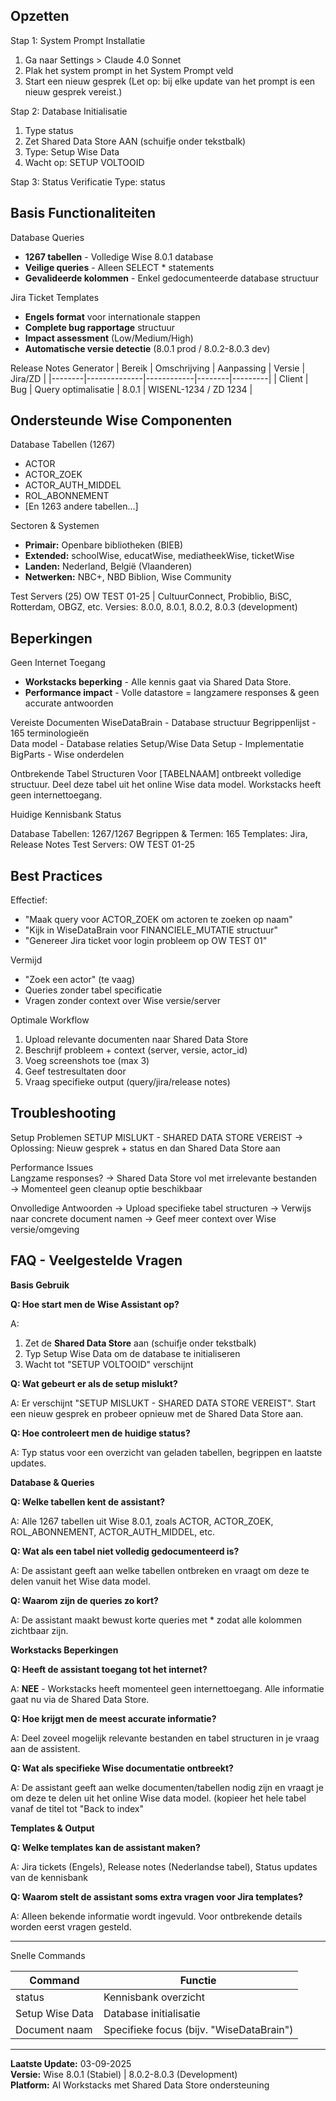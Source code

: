 

**Opzetten**
-------------------------------------------------------------------

Stap 1: System Prompt Installatie
1. Ga naar Settings > Claude 4.0 Sonnet
2. Plak het system prompt in het System Prompt veld
3. Start een nieuw gesprek (Let op: bij elke update van het prompt is een nieuw gesprek vereist.)

Stap 2: Database Initialisatie
1. Type status
2. Zet Shared Data Store AAN (schuifje onder tekstbalk)
3. Type: Setup Wise Data
4. Wacht op: SETUP VOLTOOID

Stap 3: Status Verificatie
Type: status

**Basis Functionaliteiten**
-------------------------------------------------------------------

Database Queries
- **1267 tabellen** - Volledige Wise 8.0.1 database
- **Veilige queries** - Alleen SELECT * statements
- **Gevalideerde kolommen** - Enkel gedocumenteerde database structuur

Jira Ticket Templates
- **Engels format** voor internationale stappen
- **Complete bug rapportage** structuur
- **Impact assessment** (Low/Medium/High)
- **Automatische versie detectie** (8.0.1 prod / 8.0.2-8.0.3 dev)

Release Notes Generator
| Bereik | Omschrijving | Aanpassing | Versie | Jira/ZD |
|--------|--------------|------------|--------|---------|
| Client | Bug | Query optimalisatie | 8.0.1 | WISENL-1234 / ZD 1234 |

**Ondersteunde Wise Componenten**
-------------------------------------------------------------------

Database Tabellen (1267)
- ACTOR
- ACTOR_ZOEK
- ACTOR_AUTH_MIDDEL
- ROL_ABONNEMENT
- [En 1263 andere tabellen...]

Sectoren & Systemen
- **Primair:** Openbare bibliotheken (BIEB)
- **Extended:** schoolWise, educatWise, mediatheekWise, ticketWise
- **Landen:** Nederland, België (Vlaanderen)
- **Netwerken:** NBC+, NBD Biblion, Wise Community

Test Servers (25)
OW TEST 01-25 | CultuurConnect, Probiblio, BiSC, Rotterdam, OBGZ, etc.
Versies: 8.0.0, 8.0.1, 8.0.2, 8.0.3 (development)

**Beperkingen**
-------------------------------------------------------------------

Geen Internet Toegang
- **Workstacks beperking** - Alle kennis gaat via Shared Data Store.
- **Performance impact** - Volle datastore = langzamere responses & geen accurate antwoorden

Vereiste Documenten
WiseDataBrain - Database structuur
Begrippenlijst - 165 terminologieën  
Data model - Database relaties
Setup/Wise Data Setup - Implementatie
BigParts - Wise onderdelen

Ontbrekende Tabel Structuren
Voor [TABELNAAM] ontbreekt volledige structuur.
Deel deze tabel uit het online Wise data model.
Workstacks heeft geen internettoegang.

Huidige Kennisbank Status

Database Tabellen: 1267/1267 
Begrippen & Termen: 165 
Templates: Jira, Release Notes 
Test Servers: OW TEST 01-25 

**Best Practices**
-------------------------------------------------------------------

Effectief:
- "Maak query voor ACTOR_ZOEK om actoren te zoeken op naam"
- "Kijk in WiseDataBrain voor FINANCIELE_MUTATIE structuur"  
- "Genereer Jira ticket voor login probleem op OW TEST 01"

Vermijd
- "Zoek een actor" (te vaag)
- Queries zonder tabel specificatie
- Vragen zonder context over Wise versie/server

Optimale Workflow
1. Upload relevante documenten naar Shared Data Store
2. Beschrijf probleem + context (server, versie, actor_id)
3. Voeg screenshots toe (max 3)
4. Geef testresultaten door
5. Vraag specifieke output (query/jira/release notes)

**Troubleshooting**
-------------------------------------------------------------------

Setup Problemen
SETUP MISLUKT - SHARED DATA STORE VEREIST
→ Oplossing: Nieuw gesprek + status en dan Shared Data Store aan

Performance Issues  
Langzame responses? 
→ Shared Data Store vol met irrelevante bestanden
→ Momenteel geen cleanup optie beschikbaar

Onvolledige Antwoorden
→ Upload specifieke tabel structuren
→ Verwijs naar concrete document namen
→ Geef meer context over Wise versie/omgeving

**FAQ - Veelgestelde Vragen**
-------------------------------------------------------------------

**Basis Gebruik**

**Q: Hoe start men de Wise Assistant op?**

A: 
1. Zet de **Shared Data Store** aan (schuifje onder tekstbalk)
2. Typ Setup Wise Data om de database te initialiseren
3. Wacht tot "SETUP VOLTOOID" verschijnt

**Q: Wat gebeurt er als de setup mislukt?**

A: Er verschijnt "SETUP MISLUKT - SHARED DATA STORE VEREIST". Start een nieuw gesprek en probeer opnieuw met de Shared Data Store aan.

**Q: Hoe controleert men de huidige status?**

A: Typ status voor een overzicht van geladen tabellen, begrippen en laatste updates.

**Database & Queries**

**Q: Welke tabellen kent de assistant?**

A: Alle 1267 tabellen uit Wise 8.0.1, zoals ACTOR, ACTOR_ZOEK, ROL_ABONNEMENT, ACTOR_AUTH_MIDDEL, etc.

**Q: Wat als een tabel niet volledig gedocumenteerd is?**

A: De assistant geeft aan welke tabellen ontbreken en vraagt om deze te delen vanuit het Wise data model.

**Q: Waarom zijn de queries zo kort?**

A: De assistant maakt bewust korte queries met * zodat alle kolommen zichtbaar zijn.

**Workstacks Beperkingen**

**Q: Heeft de assistant toegang tot het internet?**

A: **NEE** - Workstacks heeft momenteel geen internettoegang. Alle informatie gaat nu via de Shared Data Store.

**Q: Hoe krijgt men de meest accurate informatie?**

A: Deel zoveel mogelijk relevante bestanden en tabel structuren in je vraag aan de assistent.

**Q: Wat als specifieke Wise documentatie ontbreekt?**

A: De assistant geeft aan welke documenten/tabellen nodig zijn en vraagt je om deze te delen uit het online Wise data model. (kopieer het hele tabel vanaf de titel tot "Back to index" 

**Templates & Output**

**Q: Welke templates kan de assistant maken?**

A: Jira tickets (Engels), Release notes (Nederlandse tabel), Status updates van de kennisbank

**Q: Waarom stelt de assistant soms extra vragen voor Jira templates?**

A: Alleen bekende informatie wordt ingevuld. Voor ontbrekende details worden eerst vragen gesteld.

---

Snelle Commands

| Command | Functie |
|---------|---------|
| status | Kennisbank overzicht |
| Setup Wise Data | Database initialisatie |
| Document naam | Specifieke focus (bijv. "WiseDataBrain") |

---

**Laatste Update:** 03-09-2025  
**Versie:** Wise 8.0.1 (Stabiel) | 8.0.2-8.0.3 (Development)  
**Platform:** AI Workstacks met Shared Data Store ondersteuning
